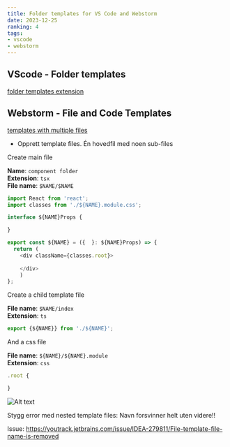 ```yaml
---
title: Folder templates for VS Code and Webstorm
date: 2023-12-25
ranking: 4
tags:
- vscode
- webstorm
---
```


## VScode - Folder templates

[folder templates extension](https://marketplace.visualstudio.com/items?itemName=Huuums.vscode-fast-folder-structure&ssr=false#review-details)

## Webstorm - File and Code Templates

[templates with multiple files](https://www.jetbrains.com/help/webstorm/templates-with-multiple-files.html#ws_template_for_component_files)

- Opprett template files. Én hovedfil med noen sub-files

Create main file

**Name**: `component folder` \
**Extension**: `tsx` \
**File name**: `$NAME/$NAME`

```ts
import React from 'react';
import classes from './${NAME}.module.css';

interface ${NAME}Props {

}

export const ${NAME} = ({  }: ${NAME}Props) => {
  return (
    <div className={classes.root}>
      
    </div>
    )
};
```````

Create a child template file

**File name**: `$NAME/index` \
**Extension**: `ts`


```ts
export {${NAME}} from './${NAME}';
```

And a css file

**File name**: `${NAME}/${NAME}.module` \
**Extension**: `css`

```ts
.root {

}
```````

![Alt text](/images/file-and-code-templates2.png)

Stygg error med nested template files: Navn forsvinner helt uten videre!!

Issue: <https://youtrack.jetbrains.com/issue/IDEA-279811/File-template-file-name-is-removed>
